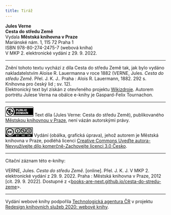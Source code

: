 ```yaml
---
title: Tiráž
---
```


**Jules Verne**  
**Cesta do středu Země**  
Vydala **Městská knihovna v Praze**  
Mariánské nám. 1, 115 72 Praha 1  
ISBN 978-80-274-2475-7 (webová kniha)  
V MKP 2. elektronické vydání z 29. 9. 2022.

***

Znění tohoto textu vychází z díla Cesta do středu Země tak, jak bylo vydáno nakladatelstvím Aloise R. Lauermanna v roce 1882 (VERNE, Jules. _Cesta do středu Země_. Přel. J. K. J.. Praha : Alois R. Lauermann, 1882. 292 s. Knihovna pro český lid ; sv. 12).  
Elektronický text byl získán z otevřeného projektu [Wikizdroje](http://cs.wikipedia.org/wiki/Wikizdroje).
Autorem portrétu Julese Verna na obálce e-knihy je Gaspard-Felix Tournachon.

***

[![](./resources/image005.jpg)](http://creativecommons.org/publicdomain/mark/1.0/deed.cs)
Text díla (Jules Verne: Cesta do středu Země), publikovaného [Městskou knihovnou v Praze](http://www.mlp.cz/), není vázán autorskými právy.

[![](./resources/image006.jpg)](http://creativecommons.org/licenses/by-nc-sa/3.0/cz/)
Vydání (obálka, grafická úprava), jehož autorem je Městská knihovna v Praze, podléhá licenci [Creative Commons Uveďte autora-Nevyužívejte dílo komerčně-Zachovejte licenci 3.0 Česko](http://creativecommons.org/licenses/by-nc-sa/3.0/cz/).

***

Citační záznam této e-knihy:

VERNE, Jules. _Cesta do středu Země_. \[online\]. Přel. J. K. J. V MKP 2. elektronické vydání z 29. 9. 2022. Praha : Městská knihovna v Praze, 2012 \[cit. 29. 9. 2022]. Dostupné z <[books-are-next.github.io/cesta-do-stredu-zeme](https://books-are-next.github.io/cesta-do-stredu-zeme/)>.

***

Vydání webové knihy podpořila [Technologická agentura ČR](https://www.tacr.cz/) v projektu [Redesign knihovních služeb 2020: webové knihy](https://starfos.tacr.cz/cs/project/TL04000391).